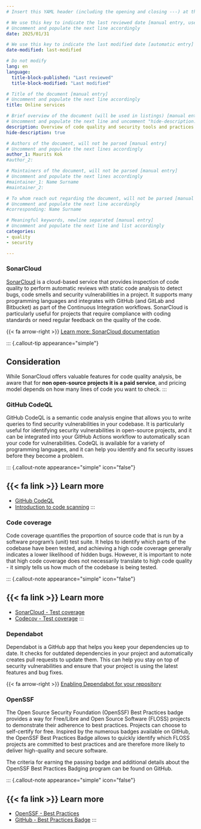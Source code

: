 ```yaml
---
# Insert this YAML header (including the opening and closing ---) at the beginning of the document and fill it out accordingly

# We use this key to indicate the last reviewed date [manual entry, use YYYY/MM/DD]
# Uncomment and populate the next line accordingly
date: 2025/01/31

# We use this key to indicate the last modified date [automatic entry]
date-modified: last-modified

# Do not modify
lang: en
language: 
  title-block-published: "Last reviewed"
  title-block-modified: "Last modified"

# Title of the document [manual entry]
# Uncomment and populate the next line accordingly
title: Online services

# Brief overview of the document (will be used in listings) [manual entry]
# Uncomment and populate the next line and uncomment "hide-description: true".
description: Overview of code quality and security tools and practices
hide-description: true

# Authors of the document, will not be parsed [manual entry]
# Uncomment and populate the next lines accordingly
author_1: Maurits Kok
#author_2:

# Maintainers of the document, will not be parsed [manual entry]
# Uncomment and populate the next lines accordingly
#maintainer_1: Name Surname
#maintainer_2:

# To whom reach out regarding the document, will not be parsed [manual entry]
# Uncomment and populate the next line accordingly
#corresponding: Name Surname

# Meaningful keywords, newline separated [manual entry]
# Uncomment and populate the next line and list accordingly
categories: 
- quality
- security

---
```


### SonarCloud
[SonarCloud](https://sonarcloud.io/) is a cloud-based service that provides inspection of code quality to perform automatic reviews with static code analysis to detect bugs, code smells and security vulnerabilities in a project. It supports many programming languages and integrates with GitHub (and GitLab and Bitbucket) as part of the Continuous Integration workflows. SonarCloud is particularly useful for projects that require compliance with coding standards or need regular feedback on the quality of the code. 

{{< fa arrow-right >}} [Learn more: SonarCloud documentation](https://docs.sonarsource.com/sonarcloud/)

::: {.callout-tip appearance="simple"}
## Consideration
While SonarCloud offers valuable features for code quality analysis, be aware that for **non open-source projects it is a paid service**, and pricing model depends on how many lines of code you want to check.
:::

### GitHub CodeQL
GitHub CodeQL is a semantic code analysis engine that allows you to write queries to find security vulnerabilities in your codebase. It is particularly useful for identifying security vulnerabilities in open-source projects, and it can be integrated into your GitHub Actions workflow to automatically scan your code for vulnerabilities. CodeQL is available for a variety of programming languages, and it can help you identify and fix security issues before they become a problem.

::: {.callout-note appearance="simple" icon="false"}
## {{< fa link >}} Learn more
- [GitHub CodeQL](https://securitylab.github.com/tools/codeql)
- [Introduction to code scanning](https://docs.github.com/en/code-security/code-scanning/introduction-to-code-scanning/about-code-scanning-with-codeql)
:::

### Code coverage
Code coverage quantifies the proportion of source code that is run by a software program’s (unit) test suite. It helps to identify which parts of the codebase have been tested, and achieving a high code coverage generally indicates a lower likelihood of hidden bugs. However, it is important to note that high code coverage does not necessarily translate to high code quality - it simply tells us how much of the codebase is being tested.

::: {.callout-note appearance="simple" icon="false"}
## {{< fa link >}} Learn more
- [SonarCloud - Test coverage](https://docs.sonarsource.com/sonarcloud/enriching/test-coverage/overview/)
- [Codecov - Test coverage](https://about.codecov.io/)
:::

### Dependabot
Dependabot is a GitHub app that helps you keep your dependencies up to date. It checks for outdated dependencies in your project and automatically creates pull requests to update them. This can help you stay on top of security vulnerabilities and ensure that your project is using the latest features and bug fixes.

{{< fa arrow-right >}} [Enabling Dependabot for your repository](https://docs.github.com/en/code-security/getting-started/dependabot-quickstart-guide#enabling-dependabot-for-your-repository)

### OpenSSF
The Open Source Security Foundation (OpenSSF) Best Practices badge provides a way for Free/Libre and Open Source Software (FLOSS) projects to demonstrate their adherence to best practices. Projects can choose to self-certify for free. Inspired by the numerous badges available on GitHub, the OpenSSF Best Practices Badge allows to quickly identify which FLOSS projects are committed to best practices and are therefore more likely to deliver high-quality and secure software.

The criteria for earning the passing badge and additional details about the OpenSSF Best Practices Badging program can be found on GitHub.

::: {.callout-note appearance="simple" icon="false"}
## {{< fa link >}} Learn more
- [OpenSSF - Best Practices](https://www.bestpractices.dev/en)
- [GitHub - Best Practices Badge](https://github.com/coreinfrastructure/best-practices-badge)
:::